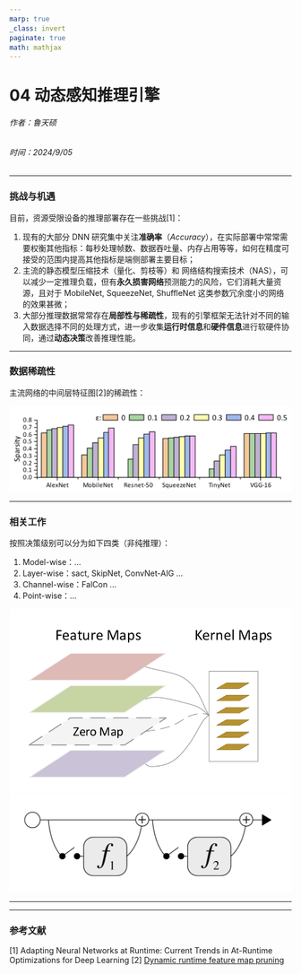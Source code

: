 ```yaml
---
marp: true
_class: invert
paginate: true
math: mathjax
---
```

<!-- _header: 'Compute InkJet Lab' -->
<!-- _footer: evo | [Github](https://github.com/lancerstadium/evo/tree/ml) | [Docs](https://lancerstadium.github.io/evo/docs) -->

# 04 动态感知推理引擎

###### 作者：鲁天硕
###### 时间：2024/9/05

---

### 挑战与机遇

目前，资源受限设备的推理部署存在一些挑战[1]：
1. 现有的大部分 DNN 研究集中关注**准确率**（*Accuracy*），在实际部署中常常需要权衡其他指标：每秒处理帧数、数据吞吐量、内存占用等等，如何在精度可接受的范围内提高其他指标是端侧部署主要目标；
2. 主流的静态模型压缩技术（量化、剪枝等）和 网络结构搜索技术（NAS），可以减少一定推理负载，但有**永久损害网络**预测能力的风险，它们消耗大量资源，且对于 MobileNet, SqueezeNet, ShuffleNet 这类参数冗余度小的网络的效果甚微；
3. 大部分推理数据常常存在**局部性与稀疏性**，现有的引擎框架无法针对不同的输入数据选择不同的处理方式，进一步收集**运行时信息**和**硬件信息**进行软硬件协同，通过**动态决策**改善推理性能。

---

### 数据稀疏性

主流网络的中间层特征图[2]的稀疏性：

![alt text](image-2.png)

---

### 相关工作

按照决策级别可以分为如下四类（非纯推理）：
1. Model-wise：...
2. Layer-wise：sact, SkipNet, ConvNet-AIG ...
3. Channel-wise：FalCon ...
4. Point-wise：...


![bg right w:240](image-1.png)
![bg right w:240](image.png)




---



---

### 参考文献

[1] Adapting Neural Networks at Runtime: Current Trends in At-Runtime Optimizations for Deep Learning
[2] [Dynamic runtime feature map pruning](https://arxiv.org/pdf/1812.09922)
